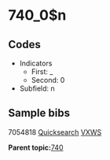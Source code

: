 # 740\_0$n

## Codes

-   Indicators
    -   First: \_
    -   Second: 0
-   Subfield: n

## Sample bibs

7054818 [Quicksearch](https://search.library.yale.edu/catalog/7054818) [VXWS](http://prodorbis.library.yale.edu:7014/vxws/GetHoldingsService?bibId=7054818)

**Parent topic:**[740](../../tags/740/740.md)

